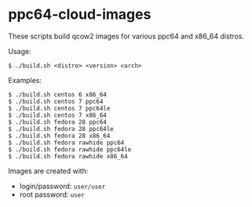 ppc64-cloud-images
==================

These scripts build qcow2 images for various ppc64 and x86_64 distros.

Usage:

    $ ./build.sh <distro> <version> <arch>

Examples:

    $ ./build.sh centos 6 x86_64
    $ ./build.sh centos 7 ppc64
    $ ./build.sh centos 7 ppc64le
    $ ./build.sh centos 7 x86_64
    $ ./build.sh fedora 28 ppc64
    $ ./build.sh fedora 28 ppc64le
    $ ./build.sh fedora 28 x86_64
    $ ./build.sh fedora rawhide ppc64
    $ ./build.sh fedora rawhide ppc64le
    $ ./build.sh fedora rawhide x86_64

Images are created with:
- login/password: `user/user`
- root password: `user`
